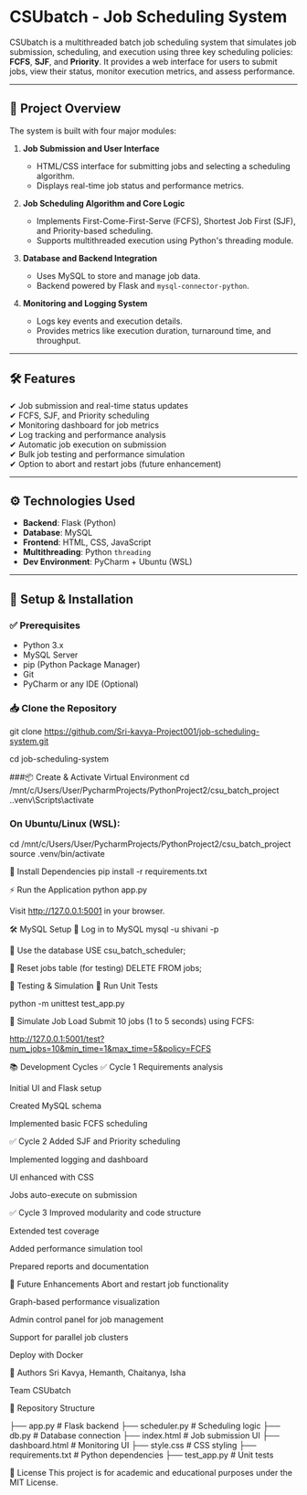 # CSUbatch - Job Scheduling System

CSUbatch is a multithreaded batch job scheduling system that simulates job submission, scheduling, and execution using three key scheduling policies: **FCFS**, **SJF**, and **Priority**. It provides a web interface for users to submit jobs, view their status, monitor execution metrics, and assess performance.

---

## 📌 Project Overview

The system is built with four major modules:

1. **Job Submission and User Interface**  
   - HTML/CSS interface for submitting jobs and selecting a scheduling algorithm.  
   - Displays real-time job status and performance metrics.

2. **Job Scheduling Algorithm and Core Logic**  
   - Implements First-Come-First-Serve (FCFS), Shortest Job First (SJF), and Priority-based scheduling.  
   - Supports multithreaded execution using Python's threading module.

3. **Database and Backend Integration**  
   - Uses MySQL to store and manage job data.  
   - Backend powered by Flask and `mysql-connector-python`.

4. **Monitoring and Logging System**  
   - Logs key events and execution details.  
   - Provides metrics like execution duration, turnaround time, and throughput.

---

## 🛠 Features

✔ Job submission and real-time status updates  
✔ FCFS, SJF, and Priority scheduling  
✔ Monitoring dashboard for job metrics  
✔ Log tracking and performance analysis  
✔ Automatic job execution on submission  
✔ Bulk job testing and performance simulation  
✔ Option to abort and restart jobs (future enhancement)

---

## ⚙️ Technologies Used

- **Backend**: Flask (Python)
- **Database**: MySQL
- **Frontend**: HTML, CSS, JavaScript
- **Multithreading**: Python `threading`
- **Dev Environment**: PyCharm + Ubuntu (WSL)

---

## 🧱 Setup & Installation

### ✅ Prerequisites

- Python 3.x  
- MySQL Server  
- pip (Python Package Manager)  
- Git  
- PyCharm or any IDE (Optional)

### 📥 Clone the Repository

git clone https://github.com/Sri-kavya-Project001/job-scheduling-system.git

cd job-scheduling-system

###📦 Create & Activate Virtual Environment
  cd /mnt/c/Users/User/PycharmProjects/PythonProject2/csu_batch_project
.\.venv\Scripts\activate

### On Ubuntu/Linux (WSL):
cd /mnt/c/Users/User/PycharmProjects/PythonProject2/csu_batch_project
source .venv/bin/activate

📌 Install Dependencies
pip install -r requirements.txt

⚡ Run the Application
python app.py

Visit http://127.0.0.1:5001 in your browser.

🛠 MySQL Setup
🔐 Log in to MySQL
 mysql -u shivani -p

📁 Use the database
USE csu_batch_scheduler;

🧹 Reset jobs table (for testing)
DELETE FROM jobs;

🧪 Testing & Simulation
🧪 Run Unit Tests

python -m unittest test_app.py


🚀 Simulate Job Load
Submit 10 jobs (1 to 5 seconds) using FCFS:

http://127.0.0.1:5001/test?num_jobs=10&min_time=1&max_time=5&policy=FCFS

📚 Development Cycles
✅ Cycle 1
Requirements analysis

Initial UI and Flask setup

Created MySQL schema

Implemented basic FCFS scheduling

✅ Cycle 2
Added SJF and Priority scheduling

Implemented logging and dashboard

UI enhanced with CSS

Jobs auto-execute on submission

✅ Cycle 3
Improved modularity and code structure

Extended test coverage

Added performance simulation tool

Prepared reports and documentation

🚧 Future Enhancements
Abort and restart job functionality

Graph-based performance visualization

Admin control panel for job management

Support for parallel job clusters

Deploy with Docker

🙌 Authors
Sri Kavya, Hemanth, Chaitanya, Isha

Team CSUbatch

📂 Repository Structure

├── app.py               # Flask backend
├── scheduler.py         # Scheduling logic
├── db.py                # Database connection
├── index.html           # Job submission UI
├── dashboard.html       # Monitoring UI
├── style.css            # CSS styling
├── requirements.txt     # Python dependencies
├── test_app.py          # Unit tests

📝 License
This project is for academic and educational purposes under the MIT License.



  
